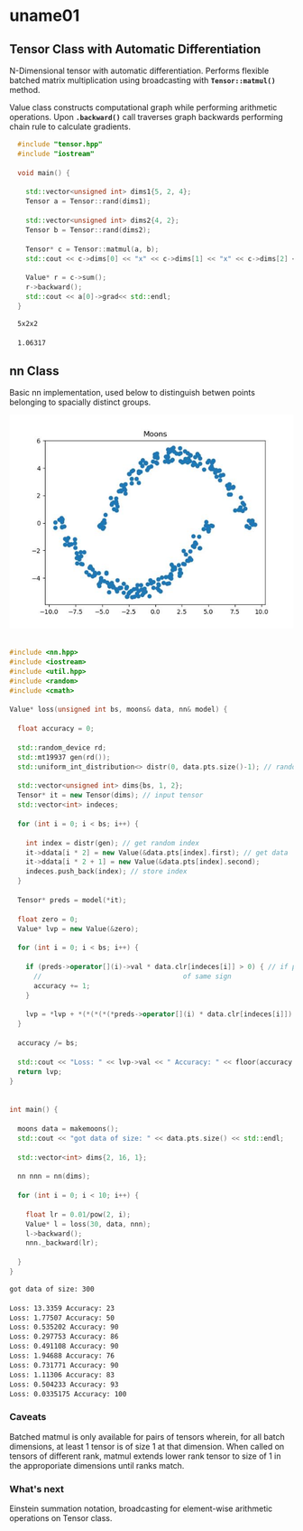 # uname01

## Tensor Class with Automatic Differentiation

N-Dimensional tensor with automatic differentiation. Performs flexible batched matrix multiplication using broadcasting with **`Tensor::matmul()`** method. 

Value class constructs computational graph while performing arithmetic operations. Upon **`.backward()`** call traverses graph backwards performing chain rule to calculate gradients.

```c++
  #include "tensor.hpp"
  #include "iostream"
  
  void main() {

    std::vector<unsigned int> dims1{5, 2, 4};
	Tensor a = Tensor::rand(dims1);

	std::vector<unsigned int> dims2{4, 2};
	Tensor b = Tensor::rand(dims2);

	Tensor* c = Tensor::matmul(a, b);
	std::cout << c->dims[0] << "x" << c->dims[1] << "x" << c->dims[2] << "\n" << std::endl;

	Value* r = c->sum();
	r->backward();
	std::cout << a[0]->grad<< std::endl;
  }
```

```bash
  5x2x2

  1.06317
```
## nn Class

Basic nn implementation, used below to distinguish betwen points belonging to spacially distinct groups.

<center><img src="moons.jpg" ...></center>
<br />

```c++
#include <nn.hpp>
#include <iostream>
#include <util.hpp>
#include <random>
#include <cmath>

Value* loss(unsigned int bs, moons& data, nn& model) {

  float accuracy = 0;
	
  std::random_device rd; 
  std::mt19937 gen(rd());
  std::uniform_int_distribution<> distr(0, data.pts.size()-1); // random sampler 

  std::vector<unsigned int> dims{bs, 1, 2};
  Tensor* it = new Tensor(dims); // input tensor
  std::vector<int> indeces;

  for (int i = 0; i < bs; i++) {

	int index = distr(gen); // get random index
	it->ddata[i * 2] = new Value(&data.pts[index].first); // get data
	it->ddata[i * 2 + 1] = new Value(&data.pts[index].second);
	indeces.push_back(index); // store index
  }
	
  Tensor* preds = model(*it);

  float zero = 0;
  Value* lvp = new Value(&zero);

  for (int i = 0; i < bs; i++) {

	if (preds->operator[](i)->val * data.clr[indeces[i]] > 0) { // if prediction and actual are 
	  //							       of same sign
	  accuracy += 1;
	}

	lvp = *lvp + *(*(*(*(*preds->operator[](i) * data.clr[indeces[i]]) * -1.0F) + 1)->relu() / bs); // max-margin loss
  }
  
  accuracy /= bs;

  std::cout << "Loss: " << lvp->val << " Accuracy: " << floor(accuracy * 100) << std::endl;
  return lvp;
}


int main() {

  moons data = makemoons();
  std::cout << "got data of size: " << data.pts.size() << std::endl;

  std::vector<int> dims{2, 16, 1};

  nn nnn = nn(dims);

  for (int i = 0; i < 10; i++) {

	float lr = 0.01/pow(2, i);
	Value* l = loss(30, data, nnn);
	l->backward();
	nnn._backward(lr);

  }
}
```

```bash
got data of size: 300

Loss: 13.3359 Accuracy: 23
Loss: 1.77507 Accuracy: 50
Loss: 0.535202 Accuracy: 90
Loss: 0.297753 Accuracy: 86
Loss: 0.491108 Accuracy: 90
Loss: 1.94688 Accuracy: 76
Loss: 0.731771 Accuracy: 90
Loss: 1.11306 Accuracy: 83
Loss: 0.504233 Accuracy: 93
Loss: 0.0335175 Accuracy: 100
```
### Caveats

Batched matmul is only available for pairs of tensors wherein, for all batch dimensions, at least 1 tensor is of size 1 at that dimension. When called on tensors of different rank, matmul extends lower rank tensor to size of 1 in the approporiate dimensions until ranks match.

### What's next

Einstein summation notation, broadcasting for element-wise arithmetic operations on Tensor class.
